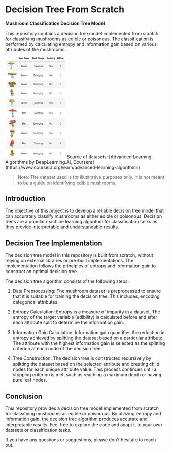 # Decision Tree From Scratch
**Mushroom Classification Decision Tree Model**

This repository contains a decision tree model implemented from scratch for classifying mushrooms as edible or poisonous. The classification is performed by calculating entropy and information gain based on various attributes of the mushrooms.

<img src="https://github.com/Billl-11/Decision-Tree-From-Scratch/blob/main/edible_mushrooms.jpg" width="190" alt="edible mushrooms.jpg">
Source of datasets: [Advanced Learning Algorithms by DeepLearning.AI, Coursera](https://www.coursera.org/learn/advanced-learning-algorithms) 

>Note: The dataset used is for illustrative purposes only. It is not meant to be a guide on identifying edible mushrooms.

## Introduction

The objective of this project is to develop a reliable decision tree model that can accurately classify mushrooms as either edible or poisonous. Decision trees are a popular machine learning algorithm for classification tasks as they provide interpretable and understandable results.

## Decision Tree Implementation

The decision tree model in this repository is built from scratch, without relying on external libraries or pre-built implementations. The implementation follows the principles of entropy and information gain to construct an optimal decision tree.

The decision tree algorithm consists of the following steps:

1. Data Preprocessing: The mushroom dataset is preprocessed to ensure that it is suitable for training the decision tree. This includes, encoding categorical attributes.

2. Entropy Calculation: Entropy is a measure of impurity in a dataset. The entropy of the target variable (edibility) is calculated before and after each attribute split to determine the information gain.

3. Information Gain Calculation: Information gain quantifies the reduction in entropy achieved by splitting the dataset based on a particular attribute. The attribute with the highest information gain is selected as the splitting criterion at each node of the decision tree.

4. Tree Construction: The decision tree is constructed recursively by splitting the dataset based on the selected attribute and creating child nodes for each unique attribute value. This process continues until a stopping criterion is met, such as reaching a maximum depth or having pure leaf nodes.

## Conclusion

This repository provides a decision tree model implemented from scratch for classifying mushrooms as edible or poisonous. By utilizing entropy and information gain, the decision tree algorithm produces accurate and interpretable results. Feel free to explore the code and adapt it to your own datasets or classification tasks.

If you have any questions or suggestions, please don't hesitate to reach out.
